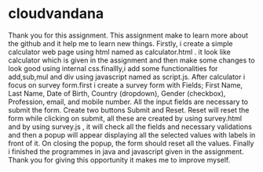 # cloudvandana
Thank you for this assignment.
This assignment make to learn more about the github and it help me to learn new things.
Firstly, i create a simple calculator web page using html named as calculator.html . it look like calculator which is given in the assignment and then make some changes to look good using internal css.finallly,i add some functionalities for add,sub,mul and div using javascript named as script.js. 
After calculator i focus on survey form.first i create a survey form with Fields; First Name, Last Name, Date of Birth, Country (dropdown), Gender (checkbox), Profession, email, and mobile number. All the input fields are necessary to submit the form. Create two buttons Submit and Reset. Reset will reset the form while clicking on submit, all these are created by using survey.html and by using survey.js , it will check all the fields and necessary validations and then a popup will appear displaying all the selected values with labels in front of it. On closing the popup, the form should reset all the values.
Finally i finished the programmes in java and javascript given in the assignment.
Thank you for giving this opportunity it makes me to improve myself. 
